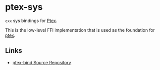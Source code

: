 # ptex-sys

`cxx` sys bindings for [Ptex](https://github.com/wdas/ptex).

This is the low-level FFI implementation that is used as the foundation for [ptex](https://crates/ptex).

## Links

* [ptex-bind Source Repository](https://github.com/vfx-rs/ptex-bind)
